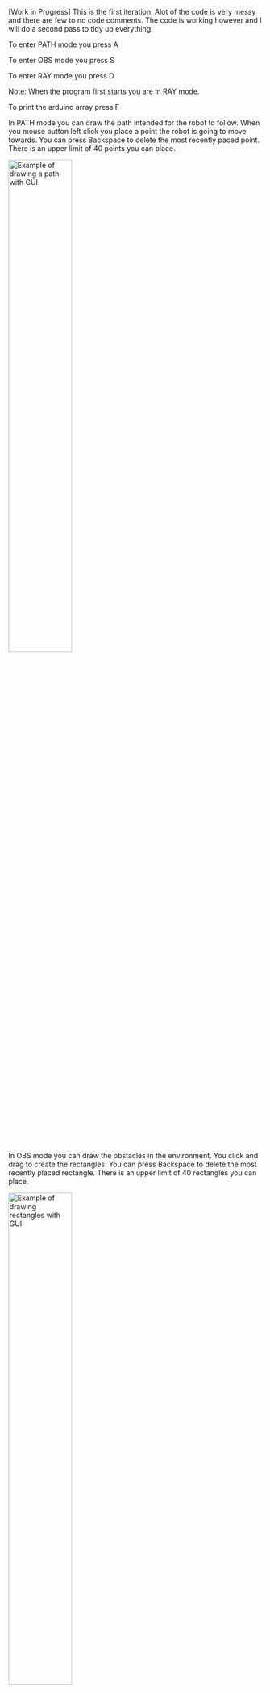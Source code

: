 [Work in Progress] This is the first iteration. Alot of the code is very messy and there are few to no code comments. The code is working however and I will do a second pass to tidy up everything.

To enter PATH mode you press A

To enter OBS mode you press S

To enter RAY mode you press D

Note: When the program first starts you are in RAY mode.

To print the arduino array press F


In PATH mode you can draw the path intended for the robot to follow. When you mouse button left click you place a point the robot is going to move towards. You can press Backspace to delete the most recently paced point. There is an upper limit of 40 points you can place.

<img src="https://github.com/user-attachments/assets/a21b63d0-021d-4e82-bb45-a9891bd9ea41" alt="Example of drawing a path with GUI" style="width:50%; height:auto;">

In OBS mode you can draw the obstacles in the environment. You click and drag to create the rectangles. You can press Backspace to delete the most recently placed rectangle. There is an upper limit of 40 rectangles you can place.

<img src="https://github.com/user-attachments/assets/b05fda2b-5667-4c75-bbde-d855416f4b6b" alt="Example of drawing rectangles with GUI" style="width:50%; height:auto;">

In RAY mode, the program calculates the sensor positions, directions and whether or not it collides with an obstacle then draws it to the screen. You can see the sensor positions (green circles), the sensor ray (red line) and the collision point (purple point). If that sensor position has no line then that sensor does not collide when the robot is at that position. The sensor positions can be altered by changing the sensorPos array in main.

<img src="https://github.com/user-attachments/assets/8d34341f-1e33-43b3-8dcb-25fbe45b407b" alt="Example of rays being calculated" style="width:50%; height:auto;">
